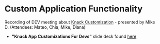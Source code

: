 # Custom Application Functionality

Recording of DEV meeting about [Knack Customization](https://web.microsoftstream.com/video/432459b0-f73d-489a-8643-17610a85aaad) - presented by Mike D. \(Attendees: Mateo, Chia, Mike, Diana\)

* **"Knack App Customizations For Devs"** slide deck found [here](https://docs.google.com/presentation/d/1WoWDRBOJkGvFke940yJRs22hrcj8T5g8GQ8SXcpvB_s/edit)

